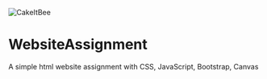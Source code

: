 ![CakeItBee](https://github.com/IraPaniukova/WebsiteAssignment/assets/109193807/f6967666-9dce-4cac-a041-e32f1ba6ca46)
# WebsiteAssignment
A simple html website assignment with CSS, JavaScript, Bootstrap, Canvas
